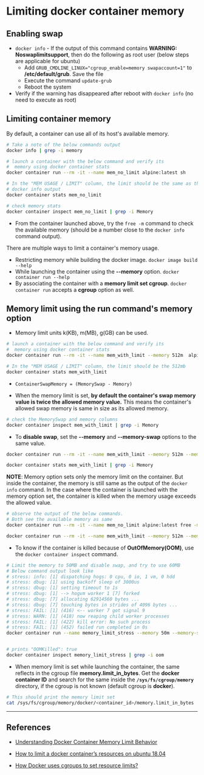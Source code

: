# Limiting docker container memory

## Enabling swap

* `docker info` - If the output of this command contains **WARNING: Noswaplimitsupport**, then do the following as root user (below steps are applicable for ubuntu)
  * Add `GRUB_CMDLINE_LINUX="cgroup_enable=memory swapaccount=1"` to **/etc/default/grub**. Save the file
  * Execute the command `update-grub`
  * Reboot the system
* Verify if the warning has disappeared after reboot with `docker info` (no need to execute as root)

## Limiting container memory

By default, a container can use all of its host's available memory.

```bash
# Take a note of the below commands output
docker info | grep -i memory

# launch a container with the below command and verify its
#  memory using docker container stats
docker container run --rm -it --name mem_no_limit alpine:latest sh

# In the "MEM USAGE / LIMIT" column, the limit should be the same as the
# docker info output
docker container stats mem_no_limit

# check memory stats
docker container inspect mem_no_limit | grep -i Memory
```

* From the container launched above, try the `free -m` command to check the available memory (should be a number close to the `docker info` command output).

There are multiple ways to limit a container's memory usage.

* Restricting memory while building the docker image. `docker image build --help`
* While launching the container using the **--memory** option. `docker container run --help`
* By associating the container with a **memory limit set cgroup**. `docker container run` accepts a **cgroup** option as well.

## Memory limit using the run command's memory option

* Memory limit units k(KB), m(MB), g(GB) can be used.

```bash
# launch a container with the below command and verify its
#  memory using docker container stats
docker container run --rm -it --name mem_with_limit --memory 512m  alpine:latest sh

# In the "MEM USAGE / LIMIT" column, the limit should be the 512mb
docker container stats mem_with_limit
```

* `ContainerSwapMemory = (MemorySwap - Memory)`

* When the memory limit is set, **by default the container's swap memory value is twice the allowed memory value.** This means the container's allowed swap memory is same in size as its allowed memory.

```bash
# check the MemorySwap and memory columns
docker container inspect mem_with_limit | grep -i Memory
```

* To **disable swap**, set the **--memory** and **--memory-swap** options to the same value.

```bash
docker container run --rm -it --name mem_with_limit --memory 512m --memory-swap 512m alpine:latest sh

docker container stats mem_with_limit | grep -i Memory
```

**NOTE**: Memory option sets only the memory limit on the container. But inside the container, the memory is still same as the output of the `docker info` command. In the case where the container is launched with the memory option set, the container is killed when the memory usage exceeds the allowed value.

```bash
# observe the output of the below commands.
# Both see the available memory as same
docker container run --rm -it --name mem_no_limit alpine:latest free -m

docker container run --rm -it --name mem_with_limit --memory 512m --memory-swap 512m alpine:latest free -m
```

* To know if the container is killed because of **OutOfMemory(OOM)**, use the `docker container inspect` command.

```bash
# Limit the memory to 50MB and disable swap, and try to use 60MB
# Below command output look like
# stress: info: [1] dispatching hogs: 0 cpu, 0 io, 1 vm, 0 hdd
# stress: dbug: [1] using backoff sleep of 3000us
# stress: dbug: [1] setting timeout to 1s
# stress: dbug: [1] --> hogvm worker 1 [7] forked
# stress: dbug: [7] allocating 62914560 bytes ...
# stress: dbug: [7] touching bytes in strides of 4096 bytes ...
# stress: FAIL: [1] (416) <-- worker 7 got signal 9
# stress: WARN: [1] (418) now reaping child worker processes
# stress: FAIL: [1] (422) kill error: No such process
# stress: FAIL: [1] (452) failed run completed in 0s
docker container run --name memory_limit_stress --memory 50m --memory-swap 50m -it progrium/stress --vm 1 --vm-bytes 62914560 --timeout 1s


# prints "OOMKilled": true
docker container inspect memory_limit_stress | grep -i oom
```

* When memory limit is set while launching the container, the same reflects in the cgroup file **memory.limit_in_bytes**. Get the **docker container ID** and search for the same inside the **`/sys/fs/cgroup/memory`** directory, if the cgroup is not known (default cgroup is **docker**).

```bash
# This should print the memory limit set
cat /sys/fs/cgroup/memory/docker/<container_id>/memory.limit_in_bytes
```

---

## References

* [Understanding Docker Container Memory Limit Behavior](https://medium.com/faun/understanding-docker-container-memory-limit-behavior-41add155236c)

* [How to limit a docker container’s resources on ubuntu 18.04](https://hostadvice.com/how-to/how-to-limit-a-docker-containers-resources-on-ubuntu-18-04/)

* [How Docker uses cgroups to set resource limits?](https://shekhargulati.com/2019/01/03/how-docker-uses-cgroups-to-set-resource-limits/)
